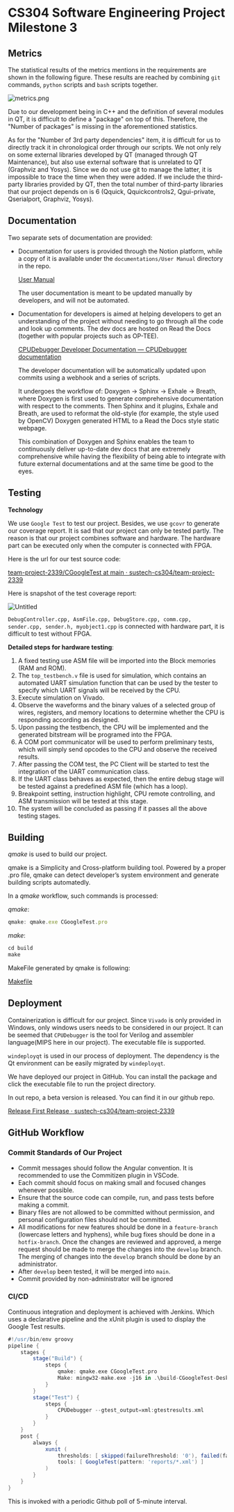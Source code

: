 # CS304 Software Engineering Project Milestone 3

## Metrics

The statistical results of the metrics mentions in the requirements are shown in the following figure. These results are reached by combining `git` commands, `python` scripts and `bash` scripts together.

![metrics.png](CS304%20Software%20Engineering%20Project%20Milestone%203%20ae501c947b13426b905481e73af8d915/metrics.png)

Due to our development being in C++ and the definition of several modules in QT, it is difficult to define a "package" on top of this. Therefore, the "Number of packages" is missing in the aforementioned statistics. 

As for the "Number of 3rd party dependencies" item, it is difficult for us to directly track it in chronological order through our scripts. We not only rely on some external libraries developed by QT (managed through QT Maintenance), but also use external software that is unrelated to QT (Graphviz and Yosys). Since we do not use git to manage the latter, it is impossible to trace the time when they were added. If we include the third-party libraries provided by QT, then the total number of third-party libraries that our project depends on is 6 (Qquick, Qquickcontrols2, Qgui-private, Qserialport, Graphviz, Yosys).

## Documentation

Two separate sets of documentation are provided:

- Documentation for users is provided through the Notion platform, while a copy of it is available under the `documentations/User Manual` directory in the repo.
    
    [User Manual](https://idavid2619.notion.site/User-Manual-a13ae98fb90945508aec981ec1b6f57c)
    
    The user documentation is meant to be updated manually by developers, and will not be automated.
    
- Documentation for developers is aimed at helping developers to get an understanding of the project without needing to go through all the code and look up comments. The dev docs are hosted on Read the Docs (together with popular projects such as OP-TEE).
    
    [CPUDebugger Developer Documentation — CPUDebugger  documentation](https://cpudebugger.readthedocs.io/en/latest/)
    
    The developer documentation will be automatically updated upon commits using a webhook and a series of scripts. 
    
    It undergoes the workflow of: Doxygen → Sphinx → Exhale → Breath, where Doxygen is first used to generate comprehensive documentation with respect to the comments. Then Sphinx and it plugins, Exhale and Breath, are used to reformat the old-style (for example, the style used by OpenCV) Doxygen generated HTML to a Read the Docs style static webpage.
    
    This combination of Doxygen and Sphinx enables the team to continuously deliver up-to-date dev docs that are extremely comprehensive while having the flexibility of being able to integrate with future external documentations and at the same time be good to the eyes.
    

## Testing

**************Technology**************

We use `Google Test` to test our project. Besides, we use `gcovr` to generate our coverage report. It is sad that our project can only be tested partly. The reason is that our project combines software and hardware. The hardware part can be executed only when the computer is connected with FPGA. 

Here is the url for our test source code:

[team-project-2339/CGoogleTest at main · sustech-cs304/team-project-2339](https://github.com/sustech-cs304/team-project-2339/tree/main/CGoogleTest)

Here is snapshot of the test coverage report:

![Untitled](CS304%20Software%20Engineering%20Project%20Milestone%203%20ae501c947b13426b905481e73af8d915/Untitled.png)

`DebugController.cpp, AsmFile.cpp, DebugStore.cpp, comm.cpp, sender.cpp, sender.h, myobject1.cpp` is connected with hardware part, it is difficult to test without FPGA. 

**Detailed steps for hardware testing**:

1. A fixed testing use ASM file will be imported into the Block memories (RAM and ROM).
2. The `top_testbench.v` file is used for simulation, which contains an automated UART simulation function that can be used by the tester to specify which UART signals will be received by the CPU.
3. Execute simulation on Vivado.
4. Observe the waveforms and the binary values of a selected group of wires, registers, and memory locations to determine whether the CPU is responding according as designed.
5. Upon passing the testbench, the CPU will be implemented and the generated bitstream will be programed into the FPGA.
6. A COM port communicator will be used to perform preliminary tests, which will simply send opcodes to the CPU and observe the received results.
7. After passing the COM test, the PC Client will be started to test the integration of the UART communication class.
8. If the UART class behaves as expected, then the entire debug stage will be tested against a predefined ASM file (which has a loop).
9. Breakpoint setting, instruction highlight, CPU remote controlling, and ASM transmission will be tested at this stage.
10. The system will be concluded as passing if it passes all the above testing stages.

## Building

*qmake* is used to build our project.

qmake is a Simplicity and Cross-platform building tool. Powered by a proper  .pro file, qmake can detect developer’s system environment and generate building scripts automatedly.

In a *qmake* workflow, such commands is processed:

*qmake*:

```jsx
qmake: qmake.exe CGoogleTest.pro
```

*make*:

```jsx
cd build
make
```

MakeFile generated by qmake is following:

[Makefile](CS304%20Software%20Engineering%20Project%20Milestone%203%20ae501c947b13426b905481e73af8d915/Makefile.txt)

## Deployment

Containerization is difficult for our project. Since `Vivado` is only provided in Windows, only windows users needs to be considered in our project. It can be seemed that `CPUDebugger` is the tool for Verilog and assembler language(MIPS here in our project). The executable file is supported. 

`windeployqt` is used in our process of deployment. The dependency is the Qt environment can be easily migrated by `windeployqt`.

We have deployed our project in GitHub. You can install the package and click the executable file to run the project directory.  

In out repo, a beta version is released. You can find it in our github repo.

[Release First Release · sustech-cs304/team-project-2339](https://github.com/sustech-cs304/team-project-2339/releases/tag/v1.0.0-beta)

## GitHub Workflow

### Commit Standards of Our Project

- Commit messages should follow the Angular convention. It is recommended to use the Commitizen plugin in VSCode.
- Each commit should focus on making small and focused changes whenever possible.
- Ensure that the source code can compile, run, and pass tests before making a commit.
- Binary files are not allowed to be committed without permission, and personal configuration files should not be committed.
- All modifications for new features should be done in a `feature-branch` (lowercase letters and hyphens), while bug fixes should be done in a `hotfix-branch`. Once the changes are reviewed and approved, a merge request should be made to merge the changes into the `develop` branch. The merging of changes into the `develop` branch should be done by an administrator.
- After `develop` been tested, it will be merged into `main`.
- Commit provided by non-administrator will be ignored

### CI/CD

Continuous integration and deployment is achieved with Jenkins. Which uses a declarative pipeline and the xUnit plugin is used to display the Google Test results.

```groovy
#!/usr/bin/env groovy
pipeline {
    stages {
        stage("Build") {
            steps {
                qmake: qmake.exe CGoogleTest.pro
                Make: mingw32-make.exe -j16 in .\build-CGoogleTest-Desktop_Qt_6_4_3_MinGW_64_bit-Release
            }
        }
        stage("Test") {
            steps {
                CPUDebugger --gtest_output=xml:gtestresults.xml
            }
        }
    }
    post {
        always {
            xunit (
                thresholds: [ skipped(failureThreshold: '0'), failed(failureThreshold: '0') ],
                tools: [ GoogleTest(pattern: 'reports/*.xml') ]
            )
        }
    }
}
```

This is invoked with a periodic Github poll of 5-minute interval.